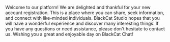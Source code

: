 Welcome to our platform! We are delighted and thankful for your new account registration. This is a place where you can share, seek information, and connect with like-minded individuals. BlackCat Studio hopes that you will have a wonderful experience and discover many interesting things. If you have any questions or need assistance, please don't hesitate to contact us. Wishing you a great and enjoyable day on BlackCat Chat!